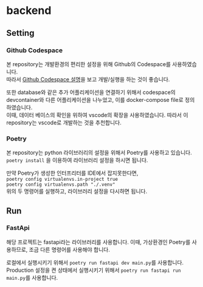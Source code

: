 # backend

## Setting

### Github Codespace

본 repository는 개발환경의 편리한 설정을 위해 Github의 Codespace를 사용하였습니다.  
따라서 [Github Codespace 설명](https://docs.github.com/ko/codespaces)을 보고 개발/실행을 하는 것이 좋습니다.  

또한 database와 같은 추가 어플리케이션을 연결하기 위해서 codespace의 devcontainer와 다른 어플리케이션을 나누었고, 이를 docker-compose file로 정의하였습니다.  
이때, 데이터 베이스의 확인을 위하여 vscode의 확장을 사용하였습니다. 따라서 이 repository는 vscode로 개발하는 것을 추천합니다.  

### Poetry

본 repository는 python 라이브러리의 설정을 위해서 Poetry를 사용하고 있습니다.  
`poetry install` 을 이용하여 라이브러리 설정을 하시면 됩니다.  

만약 Poetry가 생성한 인터프리터를 IDE에서 잡지못한다면,  
`poetry config virtualenvs.in-project true`  
`poetry config virtualenvs.path "./.venv"`  
위의 두 명령어를 실행하고, 라이브러리 설정을 다시하면 됩니다.

## Run

### FastApi

해당 프로젝트는 fastapi라는 라이브러리를 사용합니다. 이때, 가상환경인 Poetry를 사용하므로, 조금 다른 명령어를 사용해야 합니다.  

로컬에서 실행시키기 위해서 `poetry run fastapi dev main.py`를 사용합니다.  
Production 설정을 켠 상태에서 실행시키기 위해서 `poetry run fastapi run main.py`를 사용합니다.  
